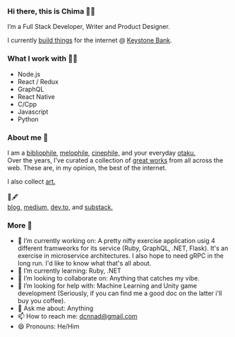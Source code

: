 ### Hi there, this is Chima 👋🏾 

I’m a Full Stack Developer, Writer and Product Designer.

I currently <a href='https://danielchima.com/projects'>build things</a> for the internet @ <a href='https://www.keystonebankng.com/' target='_blank'>Keystone Bank</a>.

### What I work with 🚣🏿‍
- Node.js
- React / Redux
- GraphQL
- React Native
- C/Cpp
- Javascript
- Python

### About me 🌟
I am a <a href='https://www.goodreads.com/review/list/112872457-chima-daniel' target='_blank'>bibliophile,</a> <a href='https://open.spotify.com/user/xyggj57mzmnmx51g1qkit74bo?si=1kgEEoxYTneS2iLN53AVEg' target='_blank'>melophile,</a> <a href='https://letterboxd.com/dxnhima/films/' target='_blank'>cinephile,</a> and your everyday <a href='https://myanimelist.net/animelist/dxnchima' target='_blank'>otaku.</a> <br/>
Over the years, I’ve curated a collection of <a href='https://danielchima.com/bestof'>great works</a> from all across the web. These are, in my opinion, the best of the internet.

I also collect <a href='https://www.notion.so/78df0ecf0cea473a84eb7f99f34c7470?v=b4a56d75a1a545b688b2ef45242d1665' target='_blank'>art.</a>
    <br /><br /> 📄🖋<br/><a href='https://danielchima.com/collection'>blog,</a> <a href='https://medium.com/@dxnchima' target='_blank'>medium,</a>
    <a href='https://dev.to/dxnchima' target='_blank'>dev.to,</a> and <a href='https://desolationweb.substack.com/' target='_blank'>substack.</a>

### More 🐝  
- 🔭 I’m currently working on: A pretty nifty exercise application usig 4 different framweorks for its service (Ruby, GraphQL, .NET, Flask). It's an exercise in microservice architectures. I also hope to need gRPC in the long run. I'd like to know what that's all about.
- 🌱 I’m currently learning: Ruby, .NET
- 👯 I’m looking to collaborate on: Anything that catches my vibe.
- 🤔 I’m looking for help with: Machine Learning and Unity game development (Seriously, if you can find me a good doc on the latter i'll buy you coffee).
- 💬 Ask me about: Anything
- 📫 How to reach me: dcnnad@gmail.com
- 😄 Pronouns: He/Him

